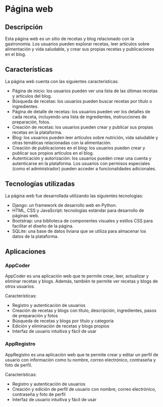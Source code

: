 # Página web

## Descripción

Esta página web es un sitio de recetas y blog relacionado con la gastronomía. Los usuarios pueden explorar recetas, leer artículos sobre alimentación y vida saludable, y crear sus propias recetas y publicaciones en el blog.

## Características

La página web cuenta con las siguientes características:

- Página de inicio: los usuarios pueden ver una lista de las últimas recetas y artículos del blog.
- Búsqueda de recetas: los usuarios pueden buscar recetas por título o ingredientes.
- Página de detalle de recetas: los usuarios pueden ver los detalles de cada receta, incluyendo una lista de ingredientes, instrucciones de preparación, fotos.
- Creación de recetas: los usuarios pueden crear y publicar sus propias recetas en la plataforma.
- Blog: los usuarios pueden leer artículos sobre nutrición, vida saludable y otras temáticas relacionadas con la alimentación.
- Creación de publicaciones en el blog: los usuarios pueden crear y publicar sus propios artículos en el blog.
- Autenticación y autorización: los usuarios pueden crear una cuenta y autenticarse en la plataforma. Los usuarios con permisos especiales (como el administrador) pueden acceder a funcionalidades adicionales.

## Tecnologías utilizadas

La página web fue desarrollada utilizando las siguientes tecnologías:

- Django: un framework de desarrollo web en Python.
- HTML, CSS y JavaScript: tecnologías estándar para desarrollo de páginas web.
- Bootstrap: una biblioteca de componentes visuales y estilos CSS para facilitar el diseño de la página.
- SQLite: una base de datos liviana que se utiliza para almacenar los datos de la plataforma.

## Aplicaciones

### AppCoder

AppCoder es una aplicación web que te permite crear, leer, actualizar y eliminar recetas y blogs. Además, también te permite ver recetas y blogs de otros usuarios.

Características:

- Registro y autenticación de usuarios
- Creación de recetas y blogs con título, descripción, ingredientes, pasos de preparación y fotos
- Búsqueda de recetas y blogs por título y categoría
- Edición y eliminación de recetas y blogs propios
- Interfaz de usuario intuitiva y fácil de usar

### AppRegistro

AppRegistro es una aplicación web que te permite crear y editar un perfil de usuario con información como tu nombre, correo electrónico, contraseña y foto de perfil.

Características:

- Registro y autenticación de usuarios
- Creación y edición de perfil de usuario con nombre, correo electrónico, contraseña y foto de perfil
- Interfaz de usuario intuitiva y fácil de usar
